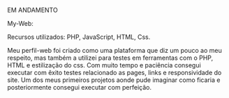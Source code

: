  EM ANDAMENTO
 
My-Web:  

Recursos utilizados: PHP, JavaScript, HTML, Css.

Meu perfil-web foi criado como uma plataforma que diz um pouco ao meu respeito, mas também a utilizei para testes em ferramentas com o PHP,
HTML e estilização do css. Com muito tempo e paciência consegui executar com êxito testes relacionado as pages,  links e responsividade do site.
Um dos meus primeiros projetos aonde pude imaginar como ficaria e posteriormente consegui executar com perfeição.
